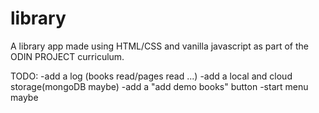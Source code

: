 # library
A library app made using HTML/CSS and vanilla javascript as part of the ODIN PROJECT curriculum.

TODO: -add a log (books read/pages read ...)
      -add a local and cloud storage(mongoDB maybe)
      -add a "add demo books" button
      -start menu maybe
